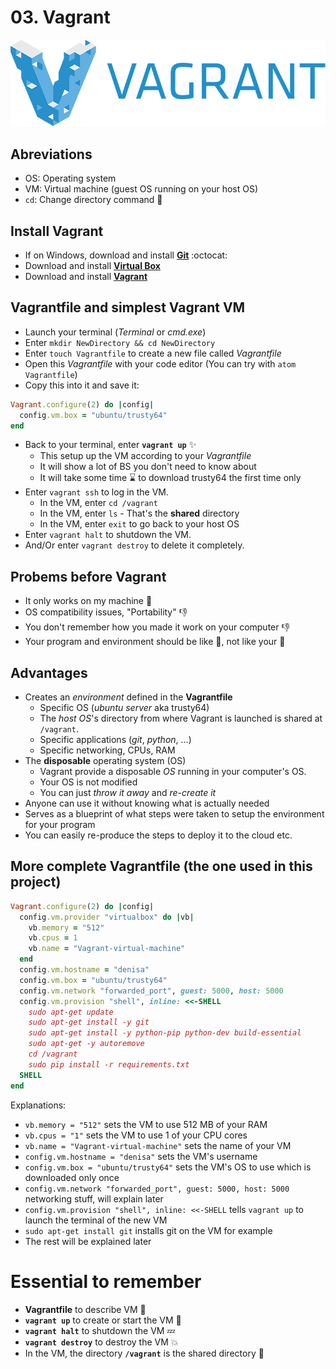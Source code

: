# 03. Vagrant

[![Vagrant][vagrant_image]][vagrant_link]

## Abreviations
- OS: Operating system
- VM: Virtual machine (guest OS running on your host OS)
- `cd`: Change directory command :open_file_folder:

## Install Vagrant
- If on Windows, download and install [**Git**](git_link) :octocat:
- Download and install [**Virtual Box**](virtualbox_link)
- Download and install [**Vagrant**](vagrant_link)

## Vagrantfile and simplest Vagrant VM
- Launch your terminal (*Terminal* or *cmd.exe*)
- Enter `mkdir NewDirectory && cd NewDirectory`
- Enter `touch Vagrantfile` to create a new file called *Vagrantfile*
- Open this *Vagrantfile* with your code editor (You can try with `atom Vagrantfile`) 
- Copy this into it and save it:
```Ruby
Vagrant.configure(2) do |config|
  config.vm.box = "ubuntu/trusty64"
end
```
- Back to your terminal, enter **`vagrant up`** :sparkles:
  - This setup up the VM according to your *Vagrantfile*
  - It will show a lot of BS you don't need to know about
  - It will take some time :hourglass: to download trusty64 the first time only
- Enter `vagrant ssh` to log in the VM.
  - In the VM, enter `cd /vagrant`
  - In the VM, enter `ls` - That's the **shared** directory
  - In the VM, enter `exit` to go back to your host OS
- Enter `vagrant halt` to shutdown the VM.
- And/Or enter `vagrant destroy` to delete it completely.

## Probems before Vagrant
- It only works on my machine :poop:
- OS compatibility issues, "Portability" :-1:
- You don't remember how you made it work on your computer :-1:
- Your program and environment should be like :sheep:, not like your :poodle:

## Advantages
- Creates an *environment* defined in the **Vagrantfile**
  - Specific OS (*ubuntu server* aka trusty64)
  - The *host OS*'s directory from where Vagrant is launched is shared at `/vagrant`.
  - Specific applications (*git*, *python*, ...)
  - Specific networking, CPUs, RAM
- The **disposable** operating system (OS)
  - Vagrant provide a disposable *OS* running in your computer's OS.
  - Your OS is not modified
  - You can just *throw it away* and *re-create it*
- Anyone can use it without knowing what is actually needed
- Serves as a blueprint of what steps were taken to setup the environment for your program
- You can easily re-produce the steps to deploy it to the cloud etc.

## More complete Vagrantfile (the one used in this project)
```Ruby
Vagrant.configure(2) do |config|
  config.vm.provider "virtualbox" do |vb|
    vb.memory = "512"
    vb.cpus = 1
    vb.name = "Vagrant-virtual-machine"
  end
  config.vm.hostname = "denisa"
  config.vm.box = "ubuntu/trusty64"
  config.vm.network "forwarded_port", guest: 5000, host: 5000
  config.vm.provision "shell", inline: <<-SHELL
    sudo apt-get update
    sudo apt-get install -y git 
    sudo apt-get install -y python-pip python-dev build-essential
    sudo apt-get -y autoremove
    cd /vagrant
    sudo pip install -r requirements.txt  
  SHELL
end
```
Explanations:
- `vb.memory = "512"` sets the VM to use 512 MB of your RAM
- `vb.cpus = "1"` sets the VM to use 1 of your CPU cores
- `vb.name = "Vagrant-virtual-machine"` sets the name of your VM
- `config.vm.hostname = "denisa"` sets the VM's username
- `config.vm.box = "ubuntu/trusty64"` sets the VM's OS to use which is downloaded only once
- `config.vm.network "forwarded_port", guest: 5000, host: 5000` networking stuff, will explain later
- `config.vm.provision "shell", inline: <<-SHELL` tells `vagrant up` to launch the terminal of the new VM
- `sudo apt-get install git` installs git on the VM for example
- The rest will be explained later

# Essential to remember
- **Vagrantfile** to describe VM :memo:
- **`vagrant up`** to create or start the VM :rocket:
- **`vagrant halt`** to shutdown the VM :zzz:
- **`vagrant destroy`** to destroy the VM :boom:
- In the VM, the directory **`/vagrant`** is the shared directory :file_folder:

[vagrant_image]: internals/icons/vagrant.png
[vagrant_link]: vagrantup.com/downloads.html
[git_link]: git-scm.com/downloads
[virtualbox_link]: virtualbox.org/wiki/Downloads